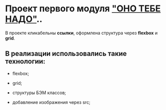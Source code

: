 # Проект первого модуля ["ОНО ТЕБЕ НАДО"](https://sanyazola.github.io/ono-tebe-nado/)..

В проекте кликабельны **ссылки**, оформлена структура через **flexbox** и **grid**.

## В реализации использовались такие технологии:

- flexbox;

- grid;

- структуры БЭМ классов;

- добавление изображения через src;
